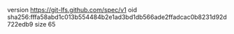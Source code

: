 version https://git-lfs.github.com/spec/v1
oid sha256:fffa58abd1c013b554484b2e1ad3bd1db566ade2ffadcac0b8231d92d722edb9
size 65
